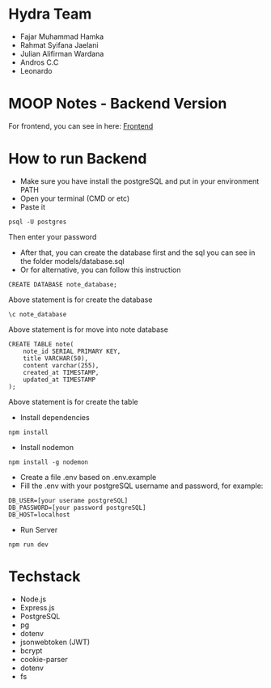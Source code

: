 # Hydra Team
- Fajar Muhammad Hamka
- Rahmat Syifana Jaelani
- Julian Alifirman Wardana
- Andros C.C
- Leonardo

# MOOP Notes - Backend Version
 For frontend, you can see in here:
 [Frontend](https://github.com/fajartd02/fe-moop-finalproject-notes)

# How to run Backend
- Make sure you have install the postgreSQL and put in your environment PATH
- Open your terminal (CMD or etc)
- Paste it
```
psql -U postgres
```
Then enter your password
- After that, you can create the database first and the sql you can see in the folder models/database.sql
- Or for alternative, you can follow this instruction
```
CREATE DATABASE note_database;
```
Above statement is for create the database
```
\c note_database
```
Above statement is for move into note database
```
CREATE TABLE note(
    note_id SERIAL PRIMARY KEY,
    title VARCHAR(50),
    content varchar(255),
    created_at TIMESTAMP,
    updated_at TIMESTAMP
);
```
Above statement is for create the table
- Install dependencies
```
npm install
```
- Install nodemon
```
npm install -g nodemon
```
- Create a file .env based on .env.example
- Fill the .env with your postgreSQL username and password, for example:
```
DB_USER=[your userame postgreSQL]
DB_PASSWORD=[your password postgreSQL]
DB_HOST=localhost
```
- Run Server
```
npm run dev
```

# Techstack
- Node.js
- Express.js
- PostgreSQL
- pg
- dotenv
- jsonwebtoken (JWT)
- bcrypt
- cookie-parser
- dotenv
- fs
